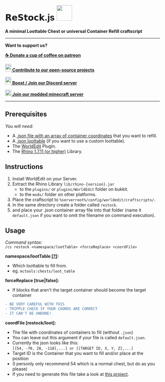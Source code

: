
# 𝗥𝗲𝗦𝘁𝗼𝗰𝗸.js <img src="https://cdn.voltane.eu/assets/minecraft/chest_animated.gif" height="50px"/>
__A minimal Loottable Chest or universal Container Refill craftscript__

***

__Want to support us?__

__[☕ Donate a cup of coffee on patreon ](https://www.patreon.com/voltane_eu)__

__[<img src="https://cdn.voltane.eu/logo/icon/icon-hexagon.svg" width="20px" height="25px"/> Contribute to our open-source projects](https://github.com/Voltane-EU)__

__[<img src="https://cdn.voltane.eu/assets/discord/nitro-boost.svg" width="20px" height="25px"/> Boost / Join our Discord server ](https://discord.voltane.eu/)__

__[<img src="https://cdn.voltane.eu/assets/minecraft/grass_block.png" width="20px"/> Join our modded minecraft server ](https://mc.play.voltane.eu/)__

***


<div itemscope itemtype="https://schema.org/FAQPage">

<div itemprop="mainEntity" itemscope itemtype="https://schema.org/Question">
<h2>Prerequisites</h2>
<div itemprop="acceptedAnswer" itemscope itemtype="https://schema.org/Answer">
<div itemprop="text">

_You will need:_
- A [.json file with an array of container coordinates](https://github.com/Voltane-EU/Block-Finder) that you want to refill.
- A [.json loottable](https://minecraft.gamepedia.com/Loot_table) (if you want to use a custom loottable).
- The [WorldEdit](https://enginehub.org/worldedit/) Plugin.
- The [Rhino 1.7.11 (or higher)](https://developer.mozilla.org/en-US/docs/Mozilla/Projects/Rhino/Download_Rhino) Library.

</div>
</div>
</div>

<div itemprop="mainEntity" itemscope itemtype="https://schema.org/Question">
<h2>Instructions</h2>
<div itemprop="acceptedAnswer" itemscope itemtype="https://schema.org/Answer">
<div itemprop="text">

1. Install WorldEdit on your Server.
1. Extract the Rhino Library `lib/rhino-{version}.jar`
   - to the `plugins/` or `plugins/WorldEdit` folder on bukkit.
   - to the `mods/` folder on other platforms.
1. Place the craftscript to `%serverroot%/config/worldedit/craftscripts/`.
1. In the same directory create a folder called `restock`.
1. and place your .json container array file into that folder (name it `default.json` if you want to omit the filename on command execution).

</div>
</div>
</div>

<div itemprop="mainEntity" itemscope itemtype="https://schema.org/Question">
<h2>Usage</h2>
<div itemprop="acceptedAnswer" itemscope itemtype="https://schema.org/Answer">
<div itemprop="text">

_Command syntax:_\
`/cs restock <namespace/lootTable> <forceReplace> <coordFile>`

__namespace/lootTable [[?]](mcforge.readthedocs.io/en/latest/items/loot_tables/):__
- Which loottable to fill from.
- eg. `mctools:chests/loot_table`

__forceReplace [true|false]:__
- If blocks that aren't the target container should become the target container
```diff
- BE VERY CAREFUL WITH THIS
- TRIPPLE CHECK IF YOUR COORDS ARE CORRECT
- IT CAN'T BE UNDONE!
```
__coordFile [restock/loot]:__
- The file with coordinates of containers to fill (without `.json`)
- You can leave out this argument if your file is called `default.json`.
- Currently the json looks like this: \
`[[54, -70, 28, -118],...] or [[TARGET ID, X, Y, Z],...]`
- Target ID is the Container that you want to fill and/or place at the position
- (I personly only recommend 54 which is a normal chest, but do as you please)
- If you need to generate this file take a look at [this project](https://github.com/Voltane-EU/Block-Finder).

</div>
</div>
</div>

</div>
